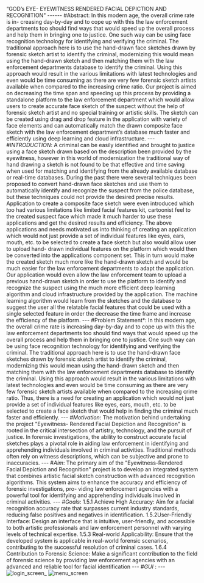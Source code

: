 “GOD’s EYE- EYEWITNESS RENDERED FACIAL DEPICTION AND RECOGNITION" ------ #Abstract: In this modern age, the overall crime rate is in- creasing day-by-day and to cope up with this the law enforcement departments too should find ways that would speed up the overall process and help them in bringing one to justice.  One such way can be using face recognition technology for identifying and verifying the criminal. The traditional approach here is to use the hand-drawn face sketches drawn by forensic sketch artist to identify the criminal, modernizing this would mean using the hand-drawn sketch and then matching them with the law enforcement departments database to identify the criminal. Using this approach would result in the various limitations with latest technologies and even would be time consuming as there are very few forensic sketch artists available when compared to the increasing crime ratio. Our project is aimed on decreasing the time span and speeding up this process  by  providing  a  standalone  platform  to  the  law enforcement department which would allow users to create accurate face sketch of the suspect without the help of forensic sketch artist and no special training or artistic skills. The sketch can be created using drag and drop feature in the application with variety of face elements and can automatically match the drawn composite face sketch with the law enforcement department’s database much faster and efficiently using deep learning and cloud infrastructure. --- #*INTRODUCTION*: A criminal can be easily identified and brought to justice using a face sketch drawn based on the description been provided by the eyewitness, however in this world of modernization the traditional way of hand drawing a sketch is not found to be that effective and time saving when used for matching and identifying from the already available database or real-time databases. During the past there were several techniques been proposed to convert hand-drawn face sketches and use them to automatically identify and recognize the suspect from the police database, but these techniques could not provide the desired precise results. Application to create a composite face sketch were even introduced which too had various limitations like limited facial features kit, cartoonist feel to the created suspect face which made it much harder to use these applications and get the desired results and efficiency. The above applications and needs motivated us into thinking of creating an application which would not just provide a set of individual features like eyes, ears, mouth, etc. to be selected to create a face sketch but also would allow user to upload hand- drawn individual features on the platform which would then be converted into the applications component set. This in turn would make the created sketch much more like the hand-drawn sketch and would be much easier for the law enforcement departments to adapt the application. Our application would even allow the law enforcement team to upload a previous hand-drawn sketch in order to use the platform to identify and recognize the suspect using the much more efficient deep learning algorithm and cloud infrastructure provided by the application. The machine learning algorithm would learn from the sketches and the database to suggest the user all the relatable facial features that could be used with a single selected feature in order the decrease the time frame and increase the efficiency of the platform. --- #Problem Statement*: In this modern age, the overall crime rate is increasing day-by-day and to cope up with this the law enforcement departments too should find ways that would speed up the overall process and help them in bringing one to justice.  One such way can be using face recognition technology for identifying and verifying the criminal. The traditional approach here is to use  the  hand-drawn  face sketches drawn by forensic sketch artist to identify the criminal, modernizing this would mean using the hand-drawn sketch and then matching them with the law enforcement departments database to identify the criminal. Using this approach would result in the various limitations with latest technologies and even would be time consuming as there are very few forensic sketch artists available when compared to the increasing crime ratio. Thus, there is a need for creating an application which would not just provide a set of individual features like eyes, ears, mouth, etc. to be selected to create a face sketch that would help in finding the criminal much faster and efficiently. --- #*Motivation*: The motivation behind undertaking the project "Eyewitness- Rendered Facial Depiction and Recognition" is rooted in the critical intersection of artistry, technology, and the pursuit of justice. In forensic investigations, the ability to construct accurate facial sketches plays a pivotal role in aiding law enforcement in identifying and apprehending individuals involved in criminal activities. Traditional methods often rely on witness descriptions, which can be subjective and prone to inaccuracies. --- #*Aim*: The primary aim of the "Eyewitness-Rendered Facial Depiction and Recognition" project is to develop an integrated system that combines artistic facial sketch construction with advanced recognition algorithms. This system aims to enhance the accuracy and efficiency of forensic investigations, pro- viding law enforcement agencies with a powerful tool for identifying and apprehending individuals involved in criminal activities. --- #*Goals*: 1.5.1 Achieve High Accuracy: Aim for a facial recognition accuracy rate that surpasses current industry standards, reducing false positives and negatives in identification. 1.5.2User-Friendly Interface: Design an interface that is intuitive, user-friendly, and accessible to both artistic professionals and law enforcement personnel with varying levels of technical expertise. 1.5.3 Real-world Applicability: Ensure that the developed system is applicable in real-world forensic scenarios, contributing to the successful resolution of criminal cases. 1.6.4 Contribution to Forensic Science: Make a significant contribution to the field of forensic science by providing law enforcement agencies with an advanced and reliable tool for facial identification --- #*GUI* : --- ![login_screen_](https://github.com/pratikshinde85/godsEye1/assets/92982632/941ff727-140a-4fe8-a0ad-0a4da33eb07c) ![menu_screen](https://github.com/pratikshinde85/godsEye1/assets/92982632/48a6c02f-5f54-4cda-bc43-d5459ffc114c)
